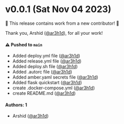 # v0.0.1 (Sat Nov 04 2023)

:tada: This release contains work from a new contributor! :tada:

Thank you, Arshid ([@ar3h1d](https://github.com/ar3h1d)), for all your work!

#### ⚠️ Pushed to `main`

- Added deploy.yml file ([@ar3h1d](https://github.com/ar3h1d))
- Added release.yml file ([@ar3h1d](https://github.com/ar3h1d))
- Added deploy.sh file ([@ar3h1d](https://github.com/ar3h1d))
- Added .autorc file ([@ar3h1d](https://github.com/ar3h1d))
- Added amber.yaml secrets file ([@ar3h1d](https://github.com/ar3h1d))
- Added flask quickstart ([@ar3h1d](https://github.com/ar3h1d))
- create .docker-compose.yml ([@ar3h1d](https://github.com/ar3h1d))
- create README.md ([@ar3h1d](https://github.com/ar3h1d))

#### Authors: 1

- Arshid ([@ar3h1d](https://github.com/ar3h1d))
